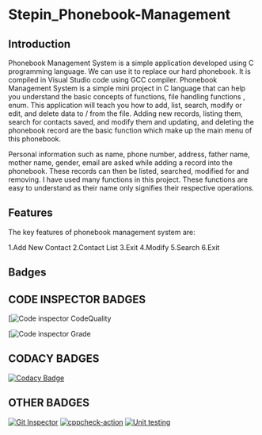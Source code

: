 # Stepin_Phonebook-Management
## Introduction
Phonebook Management System is a simple application developed using C programming language. We can use it to replace our hard phonebook. It is compiled in Visual Studio code using GCC compiler. Phonebook Management System is a simple mini project in C language that can help you understand the basic concepts of functions, file handling functions , enum. This application will teach you how to add, list, search, modify or edit, and delete data to / from the file. Adding new records, listing them, search for contacts saved, and modify them and updating, and deleting the phonebook record are the basic function which make up the main menu of this phonebook.

Personal information such as name, phone number, address, father name, mother name, gender, email are asked while adding a record into the phonebook. These records can then be listed, searched, modified for and removing. I have used many functions in this project. These functions are easy to understand as their name only signifies their respective operations.

## Features
The key features of phonebook management system are:

1.Add New Contact
2.Contact List
3.Exit
4.Modify
5.Search
6.Exit

## Badges

## CODE INSPECTOR BADGES
[![Code inspector CodeQuality](https://www.code-inspector.com/project/27804/score/svg)

[![Code inspector Grade](https://www.code-inspector.com/project/27804/status/svg)

## CODACY BADGES
[![Codacy Badge](https://app.codacy.com/project/badge/Grade/5f4e28d3d89a40c39cf38c655f0e749c)](https://www.codacy.com/gh/pravalikamanugu39/Stepin_Phonebook-Management/dashboard?utm_source=github.com&amp;utm_medium=referral&amp;utm_content=pravalikamanugu39/Stepin_Phonebook-Management&amp;utm_campaign=Badge_Grade)

## OTHER BADGES
[![Git Inspector](https://github.com/pravalikamanugu39/Stepin_Phonebook-Management/actions/workflows/git_inspector.yml/badge.svg)](https://github.com/pravalikamanugu39/Stepin_Phonebook-Management/actions/workflows/git_inspector.yml)
[![cppcheck-action](https://github.com/pravalikamanugu39/Stepin_Phonebook-Management/actions/workflows/cppcheck.yml/badge.svg)](https://github.com/pravalikamanugu39/Stepin_Phonebook-Management/actions/workflows/cppcheck.yml)
[![Unit testing](https://github.com/pravalikamanugu39/Stepin_Phonebook-Management/actions/workflows/unit_test.yml/badge.svg)](https://github.com/pravalikamanugu39/Stepin_Phonebook-Management/actions/workflows/unit_test.yml)
